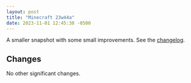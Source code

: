 ```yaml
---
layout: post
title: "Minecraft 23w44a"
date: 2023-11-01 12:45:38 -0500
---
```


A smaller snapshot with some small improvements. See the [changelog](https://www.minecraft.net/en-us/article/minecraft-snapshot-23w44a).

## Changes

No other significant changes.


